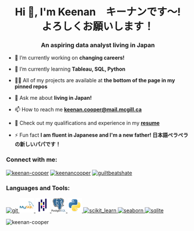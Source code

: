 <h1 align="center">Hi 👋, I'm Keenan　キーナンです〜!　よろしくお願いします！</h1>
<h3 align="center">An aspiring data analyst living in Japan</h3>

- 🔭 I’m currently working on **changing careers!**

- 🌱 I’m currently learning **Tableau, SQL, Python**

- 👨‍💻 All of my projects are available at **the bottom of the page in my pinned repos**

- 💬 Ask me about **living in Japan!**

- 📫 How to reach me **keenan.cooper@mail.mcgill.ca**

- 📄 Check out my qualifications and experience in my **[resume](https://github.com/keenan-cooper/resume/blob/main/Cooper_CV_220111.pdf)**

- ⚡ Fun fact **I am fluent in Japanese and I'm a new father! 日本語ペラペラの新しいパパです！**

<h3 align="left">Connect with me:</h3>
<p align="left">
<a href="https://linkedin.com/in/keenan-cooper" target="blank"><img align="center" src="https://raw.githubusercontent.com/rahuldkjain/github-profile-readme-generator/master/src/images/icons/Social/linked-in-alt.svg" alt="keenan-cooper" height="30" width="40" /></a>
<a href="https://kaggle.com/keenancooper" target="blank"><img align="center" src="https://raw.githubusercontent.com/rahuldkjain/github-profile-readme-generator/master/src/images/icons/Social/kaggle.svg" alt="keenancooper" height="30" width="40" /></a>
<a href="https://www.hackerrank.com/guiltbeatshate" target="blank"><img align="center" src="https://raw.githubusercontent.com/rahuldkjain/github-profile-readme-generator/master/src/images/icons/Social/hackerrank.svg" alt="guiltbeatshate" height="30" width="40" /></a>
</p>

<h3 align="left">Languages and Tools:</h3>
<p align="left"> <a href="https://git-scm.com/" target="_blank" rel="noreferrer"> <img src="https://www.vectorlogo.zone/logos/git-scm/git-scm-icon.svg" alt="git" width="40" height="40"/> </a> <a href="https://www.mysql.com/" target="_blank" rel="noreferrer"> <img src="https://raw.githubusercontent.com/devicons/devicon/master/icons/mysql/mysql-original-wordmark.svg" alt="mysql" width="40" height="40"/> </a> <a href="https://pandas.pydata.org/" target="_blank" rel="noreferrer"> <img src="https://raw.githubusercontent.com/devicons/devicon/2ae2a900d2f041da66e950e4d48052658d850630/icons/pandas/pandas-original.svg" alt="pandas" width="40" height="40"/> </a> <a href="https://www.postgresql.org" target="_blank" rel="noreferrer"> <img src="https://raw.githubusercontent.com/devicons/devicon/master/icons/postgresql/postgresql-original-wordmark.svg" alt="postgresql" width="40" height="40"/> </a> <a href="https://www.python.org" target="_blank" rel="noreferrer"> <img src="https://raw.githubusercontent.com/devicons/devicon/master/icons/python/python-original.svg" alt="python" width="40" height="40"/> </a> <a href="https://scikit-learn.org/" target="_blank" rel="noreferrer"> <img src="https://upload.wikimedia.org/wikipedia/commons/0/05/Scikit_learn_logo_small.svg" alt="scikit_learn" width="40" height="40"/> </a> <a href="https://seaborn.pydata.org/" target="_blank" rel="noreferrer"> <img src="https://seaborn.pydata.org/_images/logo-mark-lightbg.svg" alt="seaborn" width="40" height="40"/> </a> <a href="https://www.sqlite.org/" target="_blank" rel="noreferrer"> <img src="https://www.vectorlogo.zone/logos/sqlite/sqlite-icon.svg" alt="sqlite" width="40" height="40"/> </a> </p>

<p><img align="center" src="https://github-readme-stats.vercel.app/api/top-langs?username=keenan-cooper&show_icons=true&locale=en&layout=compact" alt="keenan-cooper" /></p>
